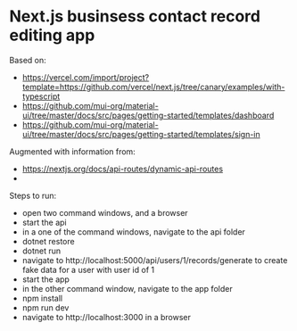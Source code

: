 # Next.js businsess contact record editing app

Based on:
- https://vercel.com/import/project?template=https://github.com/vercel/next.js/tree/canary/examples/with-typescript
- https://github.com/mui-org/material-ui/tree/master/docs/src/pages/getting-started/templates/dashboard
- https://github.com/mui-org/material-ui/tree/master/docs/src/pages/getting-started/templates/sign-in

Augmented with information from:
- https://nextjs.org/docs/api-routes/dynamic-api-routes
- 

Steps to run:
- open two command windows, and a browser
- start the api
 - in a one of the command windows, navigate to the api folder
 - dotnet restore
 - dotnet run
 - navigate to http://localhost:5000/api/users/1/records/generate to create fake data for a user with user id of 1
- start the app
 - in the other command window, navigate to the app folder
 - npm install
 - npm run dev
 - navigate to http://localhost:3000 in a browser